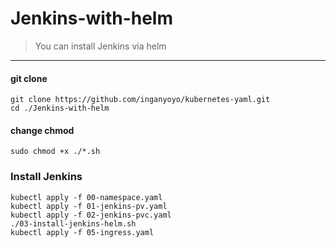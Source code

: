 # Jenkins-with-helm

> You can install Jenkins via helm

---

#### git clone

```
git clone https://github.com/inganyoyo/kubernetes-yaml.git
cd ./Jenkins-with-helm
```

#### change chmod

```
sudo chmod +x ./*.sh
```

### Install Jenkins

```
kubectl apply -f 00-namespace.yaml
kubectl apply -f 01-jenkins-pv.yaml
kubectl apply -f 02-jenkins-pvc.yaml
./03-install-jenkins-helm.sh
kubectl apply -f 05-ingress.yaml
```
